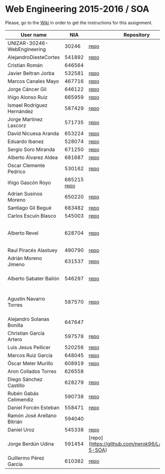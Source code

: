 # Web Engineering 2015-2016 / SOA
Please, go to the [Wiki](https://github.com/UNIZAR-30246-WebEngineering/Laboratory-5-SOA/wiki) in order to get the instructions for this assignment.


User name | NIA |Repository|Proposal|Score
----------|-----|----------|--------|-----
UNIZAR-30246-WebEngineering |30246 | [repo](https://github.com/UNIZAR-30246-WebEngineering/Laboratory-5-SOA)
AlejandroDiesteCortes | 541892 | [repo](https://github.com/AlejandroDiesteCortes/Laboratory-5-SOA)
Cristian Román |646564
Javier Beltran Jorba | 532581 | [repo](https://github.com/MrJavo94/Laboratory-5-SOA)
Marcos Canales Mayo | 467716 | [repo](https://github.com/MarcosCM/Laboratory-5-SOA)
Jorge Cáncer Gil | 646122 | [repo](https://github.com/jorcox/Laboratory-5-SOA)
Iñigo Alonso Ruiz | 665959 | [repo](https://github.com/Shathe/Laboratory-5-SOA)
Ismael Rodríguez Hernández | 587429 | [repo](https://github.com/ismaro3/Laboratory-5-SOA)
Jorge Martinez Lascorz | 571735 | [repo](https://github.com/JorgeCoke/Laboratory-5-SOA)
David Nicuesa Aranda | 653224 | [repo](https://github.com/Nicu1309/Laboratory-5-SOA)
Eduardo Ibanez | 528074 | [repo](https://github.com/EduIbanez/Laboratory-5-SOA)
Sergio Soro Miranda | 671250 | [repo](https://github.com/teruyi/Laboratory-5-SOA)
Alberto Álvarez Aldea | 681687 | [repo](https://github.com/albert17/Laboratory-5-SOA)
Oscar Clemente Pedrico | 530162| [repo](https://github.com/OscarClemente/Laboratory-5-SOA)
Iñigo Gascón Royo | 685215  [repo](https://github.com/Gascon95/Laboratory-5-SOA)
Adrian Susinos Moreno | 650220 | [repo](https://github.com/ader9/Laboratory-5-SOA)
Santiago Gil Begué | 683482 | [repo](https://github.com/Santi-7/Laboratory-5-SOA)
Carlos Escuín Blasco | 545003 | [repo](https://github.com/xarlieskin/Laboratory-5-SOA)
Alberto Revel | 628704 | [repo](https://github.com/albertorevel/Laboratory-5-SOA) | UI improved with user info and tweet info
Raul Piracés Alastuey | 490790 | [repo](https://github.com/piraces/Laboratory-5-SOA)
Adrián Moreno Jimeno | 631537 | [repo](https://github.com/Adriem/Laboratory-5-SOA)
Alberto Sabater Bailón | 546297 | [repo](https://github.com/asabater94/Laboratory-5-SOA) | UI and search functionalities improved | :gift:
Agustin Navarro Torres | 587570|[repo](https://github.com/SirBargus/Laboratory-5-SOA)|Transform into Node.js and send tweets
Alejandro Solanas Bonilla | 647647
Christian García Artero | 597578 | [repo](https://github.com/christianjaka94/Laboratory-5-SOA)
Luis Jesus Pellicer | 520256 | [repo](https://github.com/luisjesuspellicer/Laboratory-5-SOA)
Marcos Ruiz García | 648045 | [repo](https://github.com/marcosruiz/Laboratory-5-SOA)
Óscar Meler Murillo | 608919 | [repo](https://github.com/oscarmeler/Laboratory-5-SOA)
Aron Collados Torres | 626558
Diego Sánchez Castillo | 628279 | [repo](https://github.com/diegozgz92/Laboratory-5-SOA)
Rubén Gabás Celimendiz | 590738 | [repo](https://github.com/PhyrionX/Laboratory-5-SOA)
Daniel Forcén Esteban | 558471 | [repo](https://github.com/dforcen/Laboratory-5-SOA)
Ramón José Arellano Bitrián | 594040
Daniel Uroz | 545338 | [repo](https://github.com/uZetta27/Laboratory-5-SOA)
Jorge Berdún Udina | 591454 | [repo] (https://github.com/nerok96/Laboratory-5-SOA)
Guillermo Pérez García | 610382 | [repo](https://github.com/guillepg/Laboratory-5-SOA)
